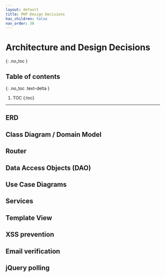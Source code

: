 ```yaml
---
layout: default
title: PHP Design Decisions
has_children: false
nav_order: 30
---
```

# Architecture and Design Decisions
{: .no_toc }

## Table of contents
{: .no_toc .text-delta }

1. TOC
{:toc}

---

## ERD

## Class Diagram / Domain Model

## Router

## Data Access Objects (DAO)

## Use Case Diagrams

## Services

## Template View

## XSS prevention

## Email verification

## jQuery polling
